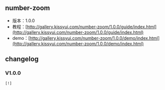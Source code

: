 ## number-zoom

* 版本：1.0.0
* 教程：[http://gallery.kissyui.com/number-zoom/1.0.0/guide/index.html](http://gallery.kissyui.com/number-zoom/1.0.0/guide/index.html)
* demo：[http://gallery.kissyui.com/number-zoom/1.0.0/demo/index.html](http://gallery.kissyui.com/number-zoom/1.0.0/demo/index.html)

## changelog

### V1.0.0

    [!]


